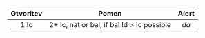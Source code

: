| **Otvoritev** | **Pomen** | **Alert**|
| :---: | :---: | :---: |
| 1 !c | 2+ !c, nat or bal, if bal !d > !c possible | _da_|




